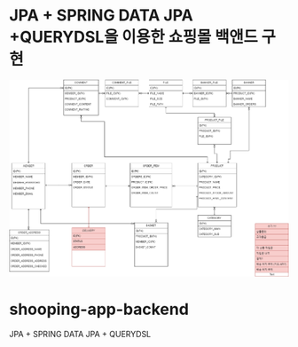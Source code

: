 
# JPA + SPRING DATA JPA +QUERYDSL을 이용한 쇼핑몰 백앤드 구현

![Untitled%20Diagram](Untitled%20Diagram.png)

# shooping-app-backend
JPA + SPRING DATA JPA + QUERYDSL


